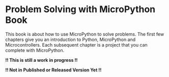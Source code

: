 Problem Solving with MicroPython Book
============================

This book is about how to use MicroPython to solve problems. The first few chapters give you an introduction to Python, MicroPython and Microcontrollers. Each subsequent chapter is a project that you can complete with MicroPython.

**!! This is still a work in progress !!**

**!! Not in Published or Released Version Yet !!**
